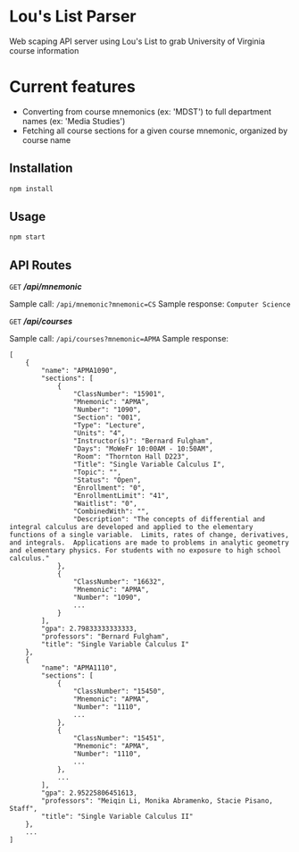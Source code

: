 # Lou's List Parser

Web scaping API server using Lou's List to grab University of Virginia course information

# Current features
* Converting from course mnemonics (ex: 'MDST') to full department names (ex: 'Media Studies')
* Fetching all course sections for a given course mnemonic, organized by course name

## Installation

```bash
npm install
```

## Usage

```bash
npm start
```
## API Routes
`GET` ***/api/mnemonic***

Sample call: `/api/mnemonic?mnemonic=CS`
Sample response: `Computer Science`

`GET` ***/api/courses***

Sample call: `/api/courses?mnemonic=APMA`
Sample response:
```
[
    {
        "name": "APMA1090",
        "sections": [
            {
                "ClassNumber": "15901",
                "Mnemonic": "APMA",
                "Number": "1090",
                "Section": "001",
                "Type": "Lecture",
                "Units": "4",
                "Instructor(s)": "Bernard Fulgham",
                "Days": "MoWeFr 10:00AM - 10:50AM",
                "Room": "Thornton Hall D223",
                "Title": "Single Variable Calculus I",
                "Topic": "",
                "Status": "Open",
                "Enrollment": "0",
                "EnrollmentLimit": "41",
                "Waitlist": "0",
                "CombinedWith": "",
                "Description": "The concepts of differential and integral calculus are developed and applied to the elementary functions of a single variable.  Limits, rates of change, derivatives, and integrals.  Applications are made to problems in analytic geometry and elementary physics. For students with no exposure to high school calculus."
            },
            {
                "ClassNumber": "16632",
                "Mnemonic": "APMA",
                "Number": "1090",
                ...
            }
        ],
        "gpa": 2.79833333333333,
        "professors": "Bernard Fulgham",
        "title": "Single Variable Calculus I"
    },
    {
        "name": "APMA1110",
        "sections": [
            {
                "ClassNumber": "15450",
                "Mnemonic": "APMA",
                "Number": "1110",
                ...
            },
            {
                "ClassNumber": "15451",
                "Mnemonic": "APMA",
                "Number": "1110",
                ...
            },
            ...
        ],
        "gpa": 2.95225806451613,
        "professors": "Meiqin Li, Monika Abramenko, Stacie Pisano, Staff",
        "title": "Single Variable Calculus II"
    },
    ...
]
```
